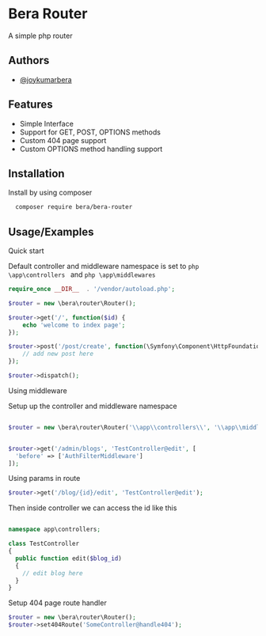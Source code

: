 
# Bera Router

A simple php router

## Authors

- [@joykumarbera](https://www.github.com/joykumarbera)

## Features

- Simple Interface
- Support for GET, POST, OPTIONS methods
- Custom 404 page support
- Custom OPTIONS method handling support

## Installation

Install by using composer

```bash
  composer require bera/bera-router
```
    
## Usage/Examples

Quick start

Default controller and middleware namespace is set to ```php \app\controllers ``` and ```php \app\middlewares ```

```php
require_once __DIR__  . '/vendor/autoload.php';

$router = new \bera\router\Router();

$router->get('/', function($id) {
    echo 'welcome to index page';
});

$router->post('/post/create', function(\Symfony\Component\HttpFoundation\Request $request, \Symfony\Component\HttpFoundation\Respone $response) {
    // add new post here
});

$router->dispatch();
```

Using middleware

Setup up the controller and middleware namespace

```php

$router = new \bera\router\Router('\\app\\controllers\\', '\\app\\middlewares\\');


$router->get('/admin/blogs', 'TestController@edit', [
  'before' => ['AuthFilterMiddleware']
]);
```

Using params in route

```php
$router->get('/blog/{id}/edit', 'TestController@edit');
```

Then inside controller we can access the id like this

```php

namespace app\controllers;

class TestController
{
  public function edit($blog_id)
  {
    // edit blog here
  }
}
```

Setup 404 page route handler

```php
$router = new \bera\router\Router();
$router->set404Route('SomeController@handle404');
```